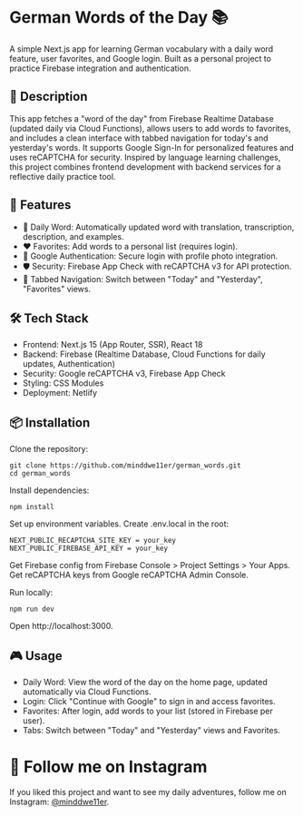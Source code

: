 # German Words of the Day 📚
A simple Next.js app for learning German vocabulary with a daily word feature, user favorites, and Google login. Built as a personal project to practice Firebase integration and authentication.
## 📝 Description
This app fetches a "word of the day" from Firebase Realtime Database (updated daily via Cloud Functions), allows users to add words to favorites, and includes a clean interface with tabbed navigation for today's and yesterday's words. It supports Google Sign-In for personalized features and uses reCAPTCHA for security.
Inspired by language learning challenges, this project combines frontend development with backend services for a reflective daily practice tool.
## 🚀 Features
* 🔄 Daily Word: Automatically updated word with translation, transcription, description, and examples.
* ❤️ Favorites: Add words to a personal list (requires login).
* 👤 Google Authentication: Secure login with profile photo integration.
* 🛡️ Security: Firebase App Check with reCAPTCHA v3 for API protection.
* 📱 Tabbed Navigation: Switch between "Today" and "Yesterday", "Favorites" views.

## 🛠️ Tech Stack

* Frontend: Next.js 15 (App Router, SSR), React 18
* Backend: Firebase (Realtime Database, Cloud Functions for daily updates, Authentication)
* Security: Google reCAPTCHA v3, Firebase App Check
* Styling: CSS Modules
* Deployment: Netlify

## 📦 Installation

Clone the repository:
```
git clone https://github.com/minddwe11er/german_words.git
cd german_words
```
Install dependencies:
```
npm install
```
Set up environment variables. Create .env.local in the root:
```
NEXT_PUBLIC_RECAPTCHA_SITE_KEY = your_key
NEXT_PUBLIC_FIREBASE_API_KEY = your_key
```

Get Firebase config from Firebase Console > Project Settings > Your Apps.
Get reCAPTCHA keys from Google reCAPTCHA Admin Console.


Run locally:
```
npm run dev
```
Open http://localhost:3000.



## 🎮 Usage

* Daily Word: View the word of the day on the home page, updated automatically via Cloud Functions.
* Login: Click "Continue with Google" to sign in and access favorites.
* Favorites: After login, add words to your list (stored in Firebase per user).
* Tabs: Switch between "Today" and "Yesterday" views and Favorites.
# 📸 Follow me on Instagram
If you liked this project and want to see my daily adventures, follow me on Instagram: [@minddwe11er](https://www.instagram.com/minddwe11er/).
